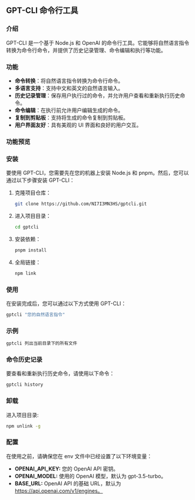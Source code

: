 ## GPT-CLI 命令行工具

### 介绍

GPT-CLI 是一个基于 Node.js 和 OpenAI 的命令行工具。它能够将自然语言指令转换为命令行命令，并提供了历史记录管理、命令编辑和执行等功能。

### 功能

- **命令转换**：将自然语言指令转换为命令行命令。
- **多语言支持**：支持中文和英文的自然语言输入。
- **历史记录管理**：保存用户执行过的命令，并允许用户查看和重新执行历史命令。
- **命令编辑**：在执行前允许用户编辑生成的命令。
- **复制到剪贴板**：支持将生成的命令复制到剪贴板。
- **用户界面友好**：具有美观的 UI 界面和良好的用户交互。

### 功能预览

### 安装

要使用 GPT-CLI，您需要先在您的机器上安装 Node.js 和 pnpm。然后，您可以通过以下步骤安装 GPT-CLI：

1. 克隆项目仓库：

   ```bash
   git clone https://github.com/NI7I3MN3HS/gptcli.git
   ```

2. 进入项目目录：

   ```bash
   cd gptcli
   ```

3. 安装依赖：

   ```bash
   pnpm install
   ```

4. 全局链接：

   ```bash
   npm link
   ```

### 使用

在安装完成后，您可以通过以下方式使用 GPT-CLI：

```bash
gptcli "您的自然语言指令"
```

### 示例

```bash
gptcli 列出当前目录下的所有文件
```

### 命令历史记录

要查看和重新执行历史命令，请使用以下命令：

```bash
gptcli history
```

### 卸载

进入项目目录:

```bash
npm unlink -g
```

### 配置

在使用之前，请确保您在 env 文件中已经设置了以下环境变量：

- **OPENAI_API_KEY:** 您的 OpenAI API 密钥。
- **OPENAI_MODEL:** 使用的 OpenAI 模型，默认为 gpt-3.5-turbo。
- **BASE_URL:** OpenAI API 的基础 URL，默认为 https://api.openai.com/v1/engines。
